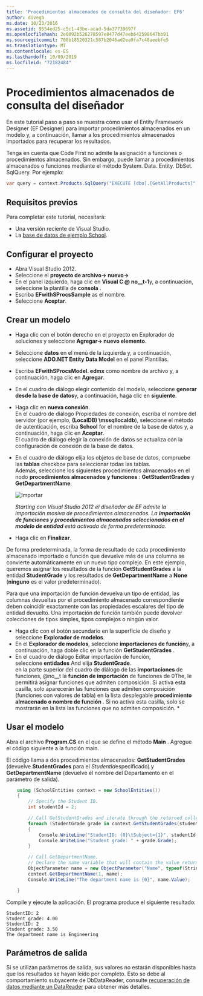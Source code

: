 ```yaml
---
title: 'Procedimientos almacenados de consulta del diseñador: EF6'
author: divega
ms.date: 10/23/2016
ms.assetid: 9554ed25-c5c1-43be-acad-5da37739697f
ms.openlocfilehash: 2e0092b526278597e8477d47eeb642598647bb91
ms.sourcegitcommit: 708b18520321c587b2046ad2ea9fa7c48aeebfe5
ms.translationtype: MT
ms.contentlocale: es-ES
ms.lasthandoff: 10/09/2019
ms.locfileid: "72182484"
---
```

# <a name="designer-query-stored-procedures"></a>Procedimientos almacenados de consulta del diseñador
En este tutorial paso a paso se muestra cómo usar el Entity Framework Designer (EF Designer) para importar procedimientos almacenados en un modelo y, a continuación, llamar a los procedimientos almacenados importados para recuperar los resultados. 

Tenga en cuenta que Code First no admite la asignación a funciones o procedimientos almacenados. Sin embargo, puede llamar a procedimientos almacenados o funciones mediante el método System. Data. Entity. DbSet. SqlQuery. Por ejemplo:
``` csharp
var query = context.Products.SqlQuery("EXECUTE [dbo].[GetAllProducts]")`;
```

## <a name="prerequisites"></a>Requisitos previos

Para completar este tutorial, necesitará:

- Una versión reciente de Visual Studio.
- La [base de datos de ejemplo School](~/ef6/resources/school-database.md).

## <a name="set-up-the-project"></a>Configurar el proyecto

-   Abra Visual Studio 2012.
-   Seleccione el **proyecto de archivo-&gt; nuevo-&gt;**
-   En el panel izquierdo, haga clic en **Visual C @ no__t-1**y, a continuación, seleccione la plantilla de **consola** .
-   Escriba **EFwithSProcsSample** as el nombre.
-   Seleccione **Aceptar**.

## <a name="create-a-model"></a>Crear un modelo

-   Haga clic con el botón derecho en el proyecto en Explorador de soluciones y seleccione **Agregar-&gt; nuevo elemento**.
-   Seleccione **datos** en el menú de la izquierda y, a continuación, seleccione **ADO.NET Entity Data Model** en el panel Plantillas.
-   Escriba **EFwithSProcsModel. edmx** como nombre de archivo y, a continuación, haga clic en **Agregar**.
-   En el cuadro de diálogo elegir contenido del modelo, seleccione **generar desde la base de datos**y, a continuación, haga clic en **siguiente**.
-   Haga clic en **nueva conexión**.  
    En el cuadro de diálogo Propiedades de conexión, escriba el nombre del servidor (por ejemplo, **(LocalDB) \\mssqllocaldb**), seleccione el método de autenticación, escriba **School** for el nombre de la base de datos y, a continuación, haga clic en **Aceptar**.  
    El cuadro de diálogo elegir la conexión de datos se actualiza con la configuración de conexión de la base de datos.
-   En el cuadro de diálogo elija los objetos de base de datos, compruebe las **tablas** checkbox para seleccionar todas las tablas.  
    Además, seleccione los siguientes procedimientos almacenados en el nodo **procedimientos almacenados y funciones** : **GetStudentGrades** y **GetDepartmentName**. 

    ![Importar](~/ef6/media/import.jpg)

    *Starting con Visual Studio 2012 el diseñador de EF admite la importación masiva de procedimientos almacenados. La **importación de funciones y procedimientos almacenados seleccionados en el modelo de entidad** está activada de forma predeterminada.*
-   Haga clic en **Finalizar**.

De forma predeterminada, la forma de resultado de cada procedimiento almacenado importado o función que devuelve más de una columna se convierte automáticamente en un nuevo tipo complejo. En este ejemplo, queremos asignar los resultados de la función **GetStudentGrades** a la entidad **StudentGrade** y los resultados de **GetDepartmentName** a **None** (**ninguno** es el valor predeterminado).

Para que una importación de función devuelva un tipo de entidad, las columnas devueltas por el procedimiento almacenado correspondiente deben coincidir exactamente con las propiedades escalares del tipo de entidad devuelto. Una importación de función también puede devolver colecciones de tipos simples, tipos complejos o ningún valor.

-   Haga clic con el botón secundario en la superficie de diseño y seleccione **Explorador de modelos**.
-   En el **Explorador de modelos**, seleccione **importaciones de función**y, a continuación, haga doble clic en la función **GetStudentGrades** .
-   En el cuadro de diálogo Editar importación de función, seleccione **entidades** And elija **StudentGrade**.  
    en la parte superior del cuadro de diálogo de las **importaciones** de funciones, @no__t la **función de importación** de funciones de 0The, le permitirá asignar funciones que admiten composición. Si activa esta casilla, solo aparecerán las funciones que admiten composición (funciones con valores de tabla) en la lista desplegable **procedimiento almacenado o nombre de función** . Si no activa esta casilla, solo se mostrarán en la lista las funciones que no admiten composición. *

## <a name="use-the-model"></a>Usar el modelo

Abra el archivo **Program.CS** en el que se define el método **Main** . Agregue el código siguiente a la función main.

El código llama a dos procedimientos almacenados: **GetStudentGrades** (devuelve **StudentGrades** para el *StudentId*especificado) y **GetDepartmentName** (devuelve el nombre del Departamento en el parámetro de salida).  

``` csharp
    using (SchoolEntities context = new SchoolEntities())
    {
        // Specify the Student ID.
        int studentId = 2;

        // Call GetStudentGrades and iterate through the returned collection.
        foreach (StudentGrade grade in context.GetStudentGrades(studentId))
        {
            Console.WriteLine("StudentID: {0}\tSubject={1}", studentId, grade.Subject);
            Console.WriteLine("Student grade: " + grade.Grade);
        }

        // Call GetDepartmentName.
        // Declare the name variable that will contain the value returned by the output parameter.
        ObjectParameter name = new ObjectParameter("Name", typeof(String));
        context.GetDepartmentName(1, name);
        Console.WriteLine("The department name is {0}", name.Value);

    }
```

Compile y ejecute la aplicación. El programa produce el siguiente resultado:

```console
StudentID: 2
Student grade: 4.00
StudentID: 2
Student grade: 3.50
The department name is Engineering
```

<a name="output-parameters"></a>Parámetros de salida
-----------------

Si se utilizan parámetros de salida, sus valores no estarán disponibles hasta que los resultados se hayan leído por completo. Esto se debe al comportamiento subyacente de DbDataReader, consulte [recuperación de datos mediante un DataReader](https://go.microsoft.com/fwlink/?LinkID=398589) para obtener más detalles.

